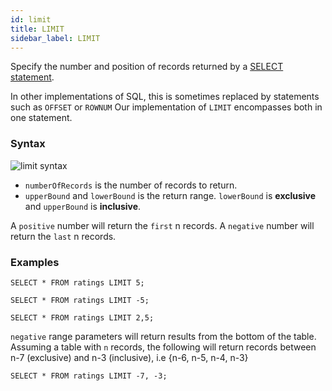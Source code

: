 ```yaml
---
id: limit
title: LIMIT
sidebar_label: LIMIT
---
```


Specify the number and position of records returned by a
[SELECT statement](sqlSelect.md).

In other implementations of SQL, this is sometimes replaced by statements such
as `OFFSET` or `ROWNUM` Our implementation of `LIMIT` encompasses both in one
statement.

### Syntax

![limit syntax](/img/doc/diagrams/limit.svg)

- `numberOfRecords` is the number of records to return.
- `upperBound` and `lowerBound` is the return range. `lowerBound` is
  **exclusive** and `upperBound` is **inclusive**.

A `positive` number will return the `first` n records. A `negative` number will
return the `last` n records.

### Examples

```questdb-sql title="First 5 results"
SELECT * FROM ratings LIMIT 5;
```

```questdb-sql title="Last 5 results"
SELECT * FROM ratings LIMIT -5;
```

```questdb-sql title="Range results - this will return records 3, 4 and 5"
SELECT * FROM ratings LIMIT 2,5;
```

`negative` range parameters will return results from the bottom of the table.
Assuming a table with `n` records, the following will return records between n-7
(exclusive) and n-3 (inclusive), i.e {n-6, n-5, n-4, n-3}

```questdb-sql title="Range results (negative)"
SELECT * FROM ratings LIMIT -7, -3;
```
